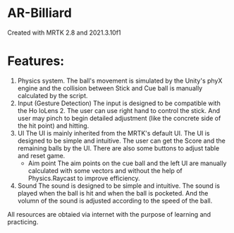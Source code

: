 # AR-Billiard

Created with MRTK 2.8 and 2021.3.10f1

# Features:
1. Physics system.
   The ball's movement is simulated by the Unity's phyX engine and the collision between Stick and Cue ball is manually calculated by the script.
2. Input (Gesture Detection)
   The input is designed to be compatible with the Ho loLens 2. The user can use right hand to control the stick. And user may pinch to begin detailed adjustment (like the concrete side of the hit point) and hitting.
3. UI
   The UI is mainly inherited from the MRTK's default UI. The UI is designed to be simple and intuitive. The user can get the Score and the remaining balls by the UI. There are also some buttons to adjust table and reset game.
   * Aim point
        The aim points on the cue ball and the left UI are manually calculated with some vectors and without the help of Physics.Raycast to improve efficiency.
4. Sound
    The sound is designed to be simple and intuitive. The sound is played when the ball is hit and when the ball is pocketed. And the volumn of the sound is adjusted according to the speed of the ball.

All resources are obtaied via internet with the purpose of learning and practicing.
